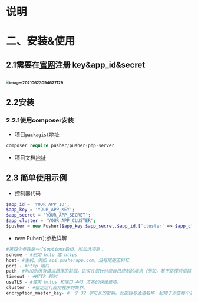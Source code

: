 # 说明





# 二、安装&使用

## 2.1需要在[官网](https://pusher.com/)注册 key&app_id&secret

## <img src="https://yaoliuyang-blog-images.oss-cn-beijing.aliyuncs.com/blogImages/image-20210623094627129.png" alt="image-20210623094627129" style="zoom: 50%;" /> 

## 2.2安装

### 2.2.1使用composer安装

- 项目`packagist`[地址](https://packagist.org/packages/pusher/pusher-php-server)

```php
composer require pusher/pusher-php-server
```

- 项目文档[地址](https://packagist.org/packages/pusher/pusher-php-server)

## 2.3 简单使用示例

- 控制器代码

```php
$app_id = 'YOUR_APP_ID';
$app_key = 'YOUR_APP_KEY';
$app_secret = 'YOUR_APP_SECRET';
$app_cluster = 'YOUR_APP_CLUSTER';
$pusher = new Pusher($app_key,$app_secret,$app_id,['cluster' => $app_cluster]);# 实例化pusher
```

- new Puher();参数详解

```php
#第四个参数是一个$options数组。附加选项是：
scheme - #例如 http 或 https
host- #主机，例如 api.pusherapp.com。没有尾随正斜杠
port - #http 端口
path- #附加到所有请求路径的前缀。这仅在您针对您自己控制的端点（例如，基于路径前缀路由的代理）运行库时才有用。
timeout - #HTTP 超时
useTLS - #使用 https 和端口 443 方案的快速选项。
cluster - #指定运行应用程序的集群。
encryption_master_key- #一个 32 字符长的密钥。此密钥与通道名称一起用于派生每个通道的加密密钥。每通道密钥用于加密加密通道上的事件数据。
```

